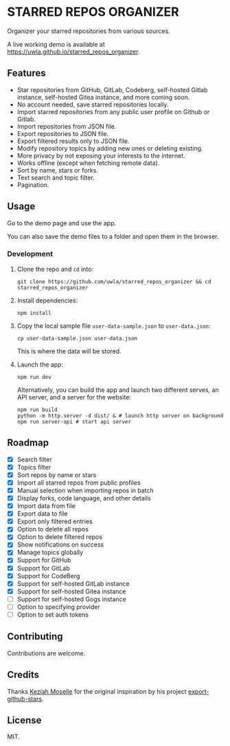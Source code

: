 # STARRED REPOS ORGANIZER

Organizer your starred repositories from various sources.

A live working demo is available at <https://uwla.github.io/starred_repos_organizer>.

## Features

- Star repositories from GitHub, GitLab, Codeberg, self-hosted Gitlab instance,
  self-hosted Gitea instance, and more coming soon.
- No account needed, save starred repositories locally.
- Import starred repositories from any public user profile on Github or Gitlab.
- Import repositories from JSON file.
- Export repositories to JSON file.
- Export filtered results only to JSON file.
- Modify repository topics by adding new ones or deleting existing.
- More privacy by not exposing your interests to the internet.
- Works offline (except when fetching remote data).
- Sort by name, stars or forks.
- Text search and topic filter.
- Pagination.

## Usage

Go to the demo page and use the app.

You can also save the demo files to a folder and open them in the browser.

### Development

1. Clone the repo and `cd` into:

    ```shell
    git clone https://github.com/uwla/starred_repos_organizer && cd starred_repos_organizer
    ```

2. Install dependencies:

    ```shell
    npm install
    ```

3. Copy the local sample file `user-data-sample.json` to `user-data.json`:

    ```shell
    cp user-data-sample.json user-data.json
    ```

    This is where the data will be stored.

4. Launch the app:

    ```shell
    npm run dev
    ```

    Alternatively, you can build the app and launch two different serves, an
    API server, and a server for the website:

    ```shell
    npm run build
    python -m http.server -d dist/ & # launch http server on background
    npm run server-api # start api server
    ```

## Roadmap

- [x] Search filter
- [x] Topics filter
- [x] Sort repos by name or stars
- [x] Import all starred repos from public profiles
- [x] Manual selection when importing repos in batch
- [x] Display forks, code language, and other details
- [x] Import data from file
- [x] Export data to file
- [x] Export only filtered entries
- [x] Option to delete all repos
- [x] Option to delete filtered repos
- [x] Show notifications on success
- [x] Manage topics globally
- [x] Support for GitHub
- [x] Support for GitLab
- [x] Support for CodeBerg
- [x] Support for self-hosted GitLab instance
- [x] Support for self-hosted Gitea instance
- [ ] Support for self-hosted Gogs instance
- [ ] Option to specifying provider
- [ ] Option to set auth tokens

## Contributing

Contributions are welcome.

## Credits

Thanks [Keziah Moselle](https://github.com/KeziahMoselle) for the original
inspiration by his project [export-github-stars](https://github.com/KeziahMoselle/export-github-stars).

## License

MIT.
